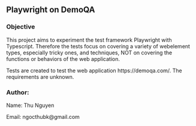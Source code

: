 ## Playwright on DemoQA
### Objective
<p> This project aims to experiment the test framework Playwright with Typescript.
 Therefore the tests focus on covering a variety of webelement types, especially tricky ones, and techniques, NOT on covering the functions or behaviors of the web application. </p>
 <p>Tests are created to test the web application https://demoqa.com/. 
 The requirements are unknown.
 </p>

 ### Author:
<p> Name: Thu Nguyen
</p>
<p>
Email: ngocthubk@gmail.com
</p>
